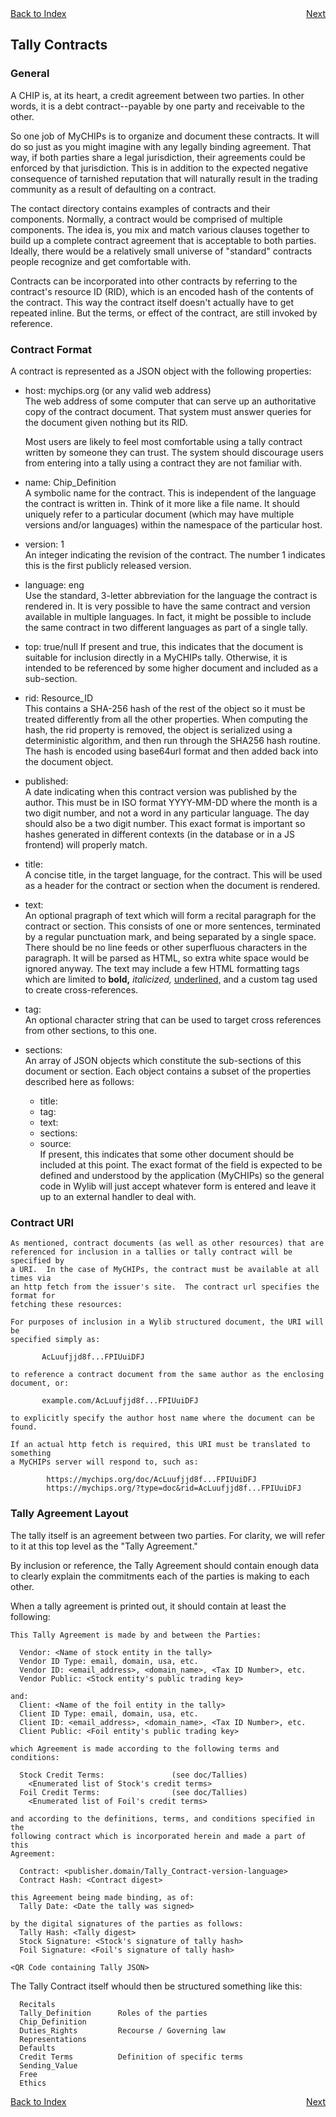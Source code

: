 <div style="display: flex; justify-content: space-between;">
  <a href="README.md#contents">Back to Index</a>
  <a href="learn-lift.md">Next</a>
</div>

## Tally Contracts

### General
A CHIP is, at its heart, a credit agreement between two parties.
In other words, it is a debt contract--payable by one party and receivable to the other.

So one job of MyCHIPs is to organize and document these contracts.
It will do so just as you might imagine with any legally binding agreement.
That way, if both parties share a legal jurisdiction, their agreements could be 
enforced by that jurisdiction.  This is in addition to the expected negative 
consequence of tarnished reputation that will naturally result in the trading 
community as a result of defaulting on a contract.

The contact directory contains examples of contracts and their components.
Normally, a contract would be comprised of multiple components.
The idea is, you mix and match various clauses together to build up a complete
contract agreement that is acceptable to both parties.
Ideally, there would be a relatively small universe of "standard" contracts 
people recognize and get comfortable with.

Contracts can be incorporated into other contracts by referring to the contract's
resource ID (RID), which is an encoded hash of the contents of the contract.
This way the contract itself doesn't actually have to get repeated inline.
But the terms, or effect of the contract, are still invoked by reference.

### Contract Format
A contract is represented as a JSON object with the following properties:

  - host: mychips.org (or any valid web address)  
    The web address of some computer that can serve up an authoritative copy
    of the contract document.  That system must answer queries for the
    document given nothing but its RID.
    
    Most users are likely to feel most comfortable using a tally contract 
    written by someone they can trust.  The system should discourage users from 
    entering into a tally using a contract they are not familiar with.

  - name: Chip_Definition  
    A symbolic name for the contract.  This is independent of the language the
    contract is written in.  Think of it more like a file name.  It should 
    uniquely refer to a particular document (which may have multiple versions
    and/or languages) within the namespace of the particular host.

  - version:	1  
    An integer indicating the revision of the contract.  The number 1 indicates
    this is the first publicly released version.

  - language:	eng  
    Use the standard, 3-letter abbreviation for the language the contract is
    rendered in.  It is very possible to have the same contract and version
    available in multiple languages.  In fact, it might be possible to include
    the same contract in two different languages as part of a single tally.

  - top: true/null
    If present and true, this indicates that the document is suitable for
    inclusion directly in a MyCHIPs tally.  Otherwise, it is intended to be
    referenced by some higher document and included as a sub-section.
  
  - rid: Resource_ID  
    This contains a SHA-256 hash of the rest of the object so it must be 
    treated differently from all the other properties.  When computing the hash, 
    the rid property is removed, the object is serialized using a deterministic 
    algorithm, and then run through the SHA256 hash routine.  The hash is
    encoded using base64url format and then added back into the document object.

  - published:  
    A date indicating when this contract version was published by the author.
    This must be in ISO format YYYY-MM-DD where the month is a two digit 
    number, and not a word in any particular language.  The day should also
    be a two digit number.  This exact format is important so hashes
    generated in different contexts (in the database or in a JS frontend) will 
    properly match.

  - title:  
    A concise title, in the target language, for the contract.  This will be
    used as a header for the contract or section when the document is rendered.

  - text:  
    An optional pragraph of text which will form a recital paragraph for the
    contract or section.  This consists of one or more sentences, terminated by 
    a regular punctuation mark, and being separated by a single space.  There 
    should be no line feeds or other superfluous characters in the paragraph.
    It will be parsed as HTML, so extra white space would be ignored anyway.
    The text may include a few HTML formatting tags which are limited to 
    <b>bold,</b> <i>italicized,</i> <u>underlined,</u> and a custom tag <x-r>
    used to create cross-references.
  
  - tag:  
    An optional character string that can be used to target cross references
    from other sections, to this one.

  - sections:  
    An array of JSON objects which constitute the sub-sections of this document 
    or section.  Each object contains a subset of the properties described here 
    as follows:

    - title:
    - tag:
    - text:
    - sections:
    - source:  
      If present, this indicates that some other document should be included 
      at this point.  The exact format of the field is expected to be defined and 
      understood by the application (MyCHIPs) so the general code in Wylib will
      just accept whatever form is entered and leave it up to an external
      handler to deal with.

### Contract URI
    As mentioned, contract documents (as well as other resources) that are
    referenced for inclusion in a tallies or tally contract will be specified by
    a URI.  In the case of MyCHIPs, the contract must be available at all times via 
    an http fetch from the issuer's site.  The contract url specifies the format for
    fetching these resources:
    
    For purposes of inclusion in a Wylib structured document, the URI will be
    specified simply as:
```
       AcLuufjjd8f...FPIUuiDFJ
```
    to reference a contract document from the same author as the enclosing document, or:
```
       example.com/AcLuufjjd8f...FPIUuiDFJ
```
    to explicitly specify the author host name where the document can be found.

    If an actual http fetch is required, this URI must be translated to something
    a MyCHIPs server will respond to, such as:
```    
    	https://mychips.org/doc/AcLuufjjd8f...FPIUuiDFJ
    	https://mychips.org/?type=doc&rid=AcLuufjjd8f...FPIUuiDFJ
```

### Tally Agreement Layout
The tally itself is an agreement between two parties.
For clarity, we will refer to it at this top level as the "Tally Agreement."

By inclusion or reference, the Tally Agreement should contain enough data to
clearly explain the commitments each of the parties is making to each other.

When a tally agreement is printed out, it should contain at least the following:

```
This Tally Agreement is made by and between the Parties:

  Vendor: <Name of stock entity in the tally>
  Vendor ID Type: email, domain, usa, etc.
  Vendor ID: <email_address>, <domain_name>, <Tax ID Number>, etc.
  Vendor Public: <Stock entity's public trading key>

and:
  Client: <Name of the foil entity in the tally>
  Client ID Type: email, domain, usa, etc.
  Client ID: <email_address>, <domain_name>, <Tax ID Number>, etc.
  Client Public: <Foil entity's public trading key>

which Agreement is made according to the following terms and conditions:

  Stock Credit Terms:				(see doc/Tallies)
    <Enumerated list of Stock's credit terms>
  Foil Credit Terms:				(see doc/Tallies)
    <Enumerated list of Foil's credit terms>

and according to the definitions, terms, and conditions specified in the
following contract which is incorporated herein and made a part of this
Agreement:

  Contract: <publisher.domain/Tally_Contract-version-language>
  Contract Hash: <Contract digest>

this Agreement being made binding, as of:
  Tally Date: <Date the tally was signed>

by the digital signatures of the parties as follows:
  Tally Hash: <Tally digest>
  Stock Signature: <Stock's signature of tally hash>
  Foil Signature: <Foil's signature of tally hash>

<QR Code containing Tally JSON>
```

The Tally Contract itself whould then be structured something like this:
```
  Recitals
  Tally_Definition		Roles of the parties
  Chip_Definition		
  Duties_Rights			Recourse / Governing law
  Representations
  Defaults
  Credit Terms			Definition of specific terms
  Sending_Value
  Free
  Ethics
```

<div style="display: flex; justify-content: space-between;">
  <a href="README.md#contents">Back to Index</a>
  <a href="learn-lift.md">Next</a>
</div>
